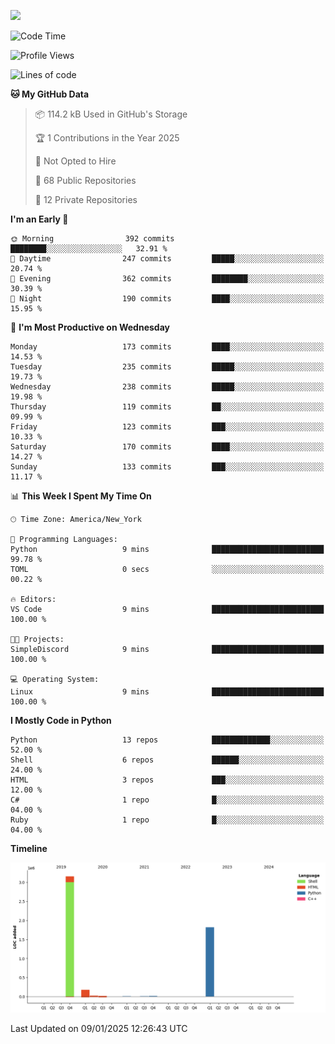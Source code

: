
![](https://hit.yhype.me/github/profile?user_id=44564111)
<!--START_SECTION:waka-->
![Code Time](http://img.shields.io/badge/Code%20Time-24%20hrs%2049%20mins-blue)

![Profile Views](http://img.shields.io/badge/Profile%20Views-0-blue)

![Lines of code](https://img.shields.io/badge/From%20Hello%20World%20I%27ve%20Written-5.2%20million%20lines%20of%20code-blue)

**🐱 My GitHub Data** 

> 📦 114.2 kB Used in GitHub's Storage 
 > 
> 🏆 1 Contributions in the Year 2025
 > 
> 🚫 Not Opted to Hire
 > 
> 📜 68 Public Repositories 
 > 
> 🔑 12 Private Repositories 
 > 
**I'm an Early 🐤** 

```text
🌞 Morning                392 commits         ████████░░░░░░░░░░░░░░░░░   32.91 % 
🌆 Daytime                247 commits         █████░░░░░░░░░░░░░░░░░░░░   20.74 % 
🌃 Evening                362 commits         ████████░░░░░░░░░░░░░░░░░   30.39 % 
🌙 Night                  190 commits         ████░░░░░░░░░░░░░░░░░░░░░   15.95 % 
```
📅 **I'm Most Productive on Wednesday** 

```text
Monday                   173 commits         ████░░░░░░░░░░░░░░░░░░░░░   14.53 % 
Tuesday                  235 commits         █████░░░░░░░░░░░░░░░░░░░░   19.73 % 
Wednesday                238 commits         █████░░░░░░░░░░░░░░░░░░░░   19.98 % 
Thursday                 119 commits         ██░░░░░░░░░░░░░░░░░░░░░░░   09.99 % 
Friday                   123 commits         ███░░░░░░░░░░░░░░░░░░░░░░   10.33 % 
Saturday                 170 commits         ████░░░░░░░░░░░░░░░░░░░░░   14.27 % 
Sunday                   133 commits         ███░░░░░░░░░░░░░░░░░░░░░░   11.17 % 
```


📊 **This Week I Spent My Time On** 

```text
🕑︎ Time Zone: America/New_York

💬 Programming Languages: 
Python                   9 mins              █████████████████████████   99.78 % 
TOML                     0 secs              ░░░░░░░░░░░░░░░░░░░░░░░░░   00.22 % 

🔥 Editors: 
VS Code                  9 mins              █████████████████████████   100.00 % 

🐱‍💻 Projects: 
SimpleDiscord            9 mins              █████████████████████████   100.00 % 

💻 Operating System: 
Linux                    9 mins              █████████████████████████   100.00 % 
```

**I Mostly Code in Python** 

```text
Python                   13 repos            █████████████░░░░░░░░░░░░   52.00 % 
Shell                    6 repos             ██████░░░░░░░░░░░░░░░░░░░   24.00 % 
HTML                     3 repos             ███░░░░░░░░░░░░░░░░░░░░░░   12.00 % 
C#                       1 repo              █░░░░░░░░░░░░░░░░░░░░░░░░   04.00 % 
Ruby                     1 repo              █░░░░░░░░░░░░░░░░░░░░░░░░   04.00 % 
```



**Timeline**

![Lines of Code chart](https://raw.githubusercontent.com/Vault108/Vault108/main/assets/bar_graph.png)


 Last Updated on 09/01/2025 12:26:43 UTC
<!--END_SECTION:waka-->
